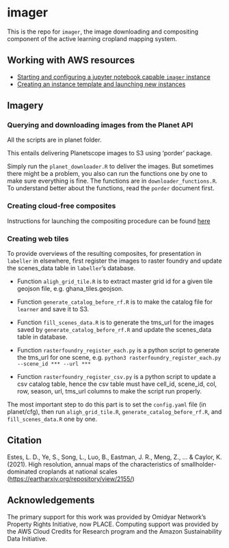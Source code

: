 imager
================

This is the repo for `imager`, the image downloading and compositing
component of the active learning cropland mapping system.

## Working with AWS resources

-   [Starting and configuring a jupyter notebook capable `imager`
    instance](docs/start-configure-imager.md)
-   [Creating an instance template and launching new
    instances](docs/create-ami-new-instance.md)

## Imagery

### Querying and downloading images from the Planet API

All the scripts are in planet folder.

This entails delivering Planetscope images to S3 using ‘porder’ package.

Simply run the `planet_downloader.R` to deliver the images. But
sometimes there might be a problem, you also can run the functions one
by one to make sure everything is fine. The functions are in
`downloader_functions.R`. To understand better about the functions, read
the `porder` document first.

### Creating cloud-free composites

Instructions for launching the compositing procedure can be found
[here](docs/composition_procedure.md)

### Creating web tiles

To provide overviews of the resulting composites, for presentation in
`labeller` in elsewhere, first register the images to raster foundry and
update the scenes\_data table in `labeller`’s database.

-   Function `aligh_grid_tile.R` is to extract master grid id for a
    given tile geojson file, e.g. ghana\_tiles.geojson.

-   Function `generate_catalog_before_rf.R` is to make the catalog file
    for `learner` and save it to S3.

-   Function `fill_scenes_data.R` is to generate the tms\_url for the
    images saved by `generate_catalog_before_rf.R` and update the
    scenes\_data table in database.

-   Function `rasterfoundry_register_each.py` is a python script to
    generate the tms\_url for one scene,
    e.g. `python3 rasterfoundry_register_each.py --scene_id *** --url ***`

-   Function `rasterfoundry_register_csv.py` is a python script to
    update a csv catalog table, hence the csv table must have cell\_id,
    scene\_id, col, row, season, url, tms\_url columns to make the
    script run properly.

The most important step to do this part is to set the `config.yaml` file
(in planet/cfg), then run `aligh_grid_tile.R`,
`generate_catalog_before_rf.R`, and `fill_scenes_data.R` one by one.

## Citation

Estes, L. D., Ye, S., Song, L., Luo, B., Eastman, J. R., Meng, Z., … &
Caylor, K. (2021). High resolution, annual maps of the characteristics
of smallholder-dominated croplands at national scales
(<https://eartharxiv.org/repository/view/2155/>)

## Acknowledgements

The primary support for this work was provided by Omidyar Network’s
Property Rights Initiative, now PLACE. Computing support was provided by
the AWS Cloud Credits for Research program and the Amazon Sustainability
Data Initiative.
